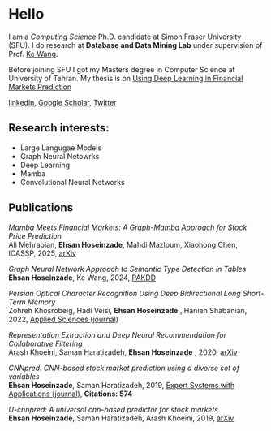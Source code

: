 # Hello
I am a *Computing Science* Ph.D. candidate at Simon Fraser University (SFU). I do research at **Database and Data Mining Lab** under supervision of Prof. [Ke Wang](https://www.cs.sfu.ca/~wangk/).



Before joining SFU I got my Masters degree in Computer Science at University of Tehran. My thesis is on [Using Deep Learning in Financial Markets Prediction](M_Sc__Thesis.pdf)

[linkedin](https://linkedin.com/in/hoseinzadeehsan), [Google Scholar](https://scholar.google.com/citations?user=etOQcg8AAAAJ&hl=en), [Twitter](https://twitter.com/hoseinzadeehsan)


## Research interests:
* Large Langugae Models
* Graph Neural Netowrks
* Deep Learning
* Mamba
* Convolutional Neural Networks




## Publications

*Mamba Meets Financial Markets: A Graph-Mamba Approach for Stock Price Prediction*  
Ali Mehrabian, **Ehsan Hoseinzade**, Mahdi Mazloum, Xiaohong Chen, ICASSP, 2025, [arXiv](https://arxiv.org/pdf/2410.03707)

*Graph Neural Network Approach to Semantic Type Detection in Tables*  
**Ehsan Hoseinzade**, Ke Wang, 2024, [PAKDD]([https://arxiv.org/abs/1911.12540](https://arxiv.org/pdf/2405.00123))

*Persian Optical Character Recognition Using Deep Bidirectional Long Short-Term Memory*  
Zohreh Khosrobeig, Hadi Veisi, **Ehsan Hoseinzade** , Hanieh Shabanian, 2022, [Applied Sciences (journal)](https://www.mdpi.com/2076-3417/12/22/11760/pdf)

*Representation Extraction and Deep Neural Recommendation for Collaborative Filtering*  
Arash Khoeini, Saman Haratizadeh, **Ehsan Hoseinzade** , 2020, [arXiv](https://arxiv.org/abs/2012.04979)

*CNNpred: CNN-based stock market prediction using a diverse set of variables*  
**Ehsan Hoseinzade**, Saman Haratizadeh, 2019, [Expert Systems with Applications (journal)](https://www.sciencedirect.com/science/article/pii/S0957417419301915), **Citations: 574**

*U-cnnpred: A universal cnn-based predictor for stock markets*  
**Ehsan Hoseinzade**, Saman Haratizadeh, Arash Khoeini, 2019, [arXiv](https://arxiv.org/abs/1911.12540)

